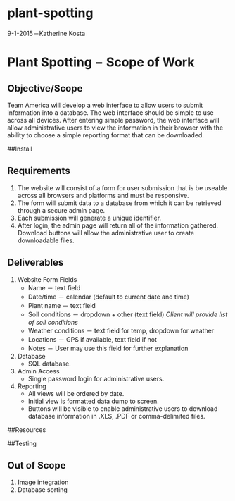 # plant-spotting

9-1-2015－Katherine Kosta
# Plant Spotting − Scope of Work
## Objective/Scope
Team America will develop a web interface to allow users to submit information into a database. The web interface should be simple to use across all devices. After entering simple password, the web interface will allow administrative users to view the information in their browser with the ability to choose a simple reporting format that can be downloaded.

##Install

## Requirements
1.	The website will consist of a form for user submission that is be useable across all browsers and platforms and must be responsive. 
2.	The form will submit data to a database from which it can be retrieved through a secure admin page.
3.	Each submission will generate a unique identifier.
4.	After login, the admin page will return all of the information gathered. Download buttons will allow the administrative user to create downloadable files.

## Deliverables
1.	Website Form Fields
    * Name － text field
    * Date/time － calendar (default to current date and time)
    * Plant name － text field
    * Soil conditions － dropdown + other (text field)
	    *Client will provide list of soil conditions*
    * Weather conditions － text field for temp, dropdown for weather  
    * Locations － GPS if available, text field if not
    * Notes － User may use this field for further explanation
2.	Database
    * SQL database.
3.	Admin Access
    * Single password login for administrative users.
4.	Reporting
    * All views will be ordered by date.
    * Initial view is formatted data dump to screen.
    * Buttons will be visible to enable administrative users to download database information in .XLS, .PDF or comma-delimited files.

##Resources

##Testing

## Out of Scope
1.	Image integration
2.	Database sorting
